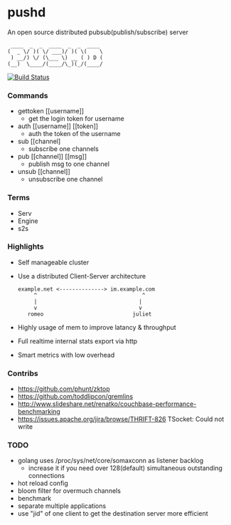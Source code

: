 pushd
====================
An open source distributed pubsub(publish/subscribe) server

	 ____  _  _  ____  _  _  ____ 
	(  _ \/ )( \/ ___)/ )( \(    \
	 ) __/) \/ (\___ \) __ ( ) D (
	(__)  \____/(____/\_)(_/(____/

[![Build Status](https://travis-ci.org/nicholaskh/pushd.svg?branch=master)](https://travis-ci.org/nicholaskh/pushd)


### Commands

*	gettoken [[username]]
	- get the login token for username
*	auth [[username]] [[token]]
	- auth the token of the username
*	sub [[channel]
	- subscribe one channels
*	pub [[channel]] [[msg]]
	- publish msg to one channel
*	unsub [[channel]]
	- unsubscribe one channel

### Terms

*	Serv
*   Engine
*	s2s

### Highlights

*   Self manageable cluster
*	Use a distributed Client-Server architecture
		
		example.net <--------------> im.example.com
		     ^								   ^
		     |                                |
		     v                                v
		   romeo           					juliet
*   Highly usage of mem to improve latancy & throughput
*   Full realtime internal stats export via http
*   Smart metrics with low overhead
	
### Contribs

*   https://github.com/phunt/zktop
*   https://github.com/toddlipcon/gremlins
*   http://www.slideshare.net/renatko/couchbase-performance-benchmarking
*   https://issues.apache.org/jira/browse/THRIFT-826 TSocket: Could not write

### TODO

*   golang uses /proc/sys/net/core/somaxconn as listener backlog
    - increase it if you need over 128(default) simultaneous outstanding connections
*   hot reload config
*   bloom filter for overmuch channels
*	benchmark
*	separate multiple applications
*	use "jid" of one client to get the destination server more efficient
